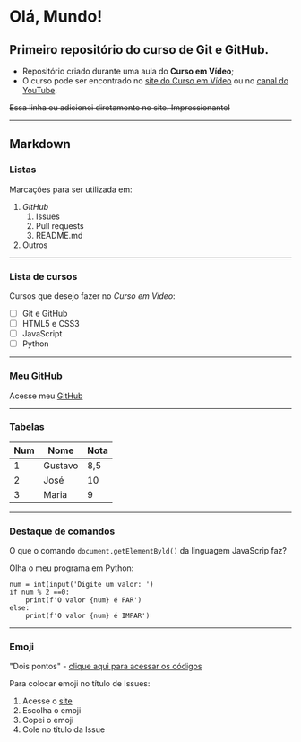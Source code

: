 # Olá, Mundo!
## Primeiro repositório do curso de Git e GitHub.

 * Repositório criado durante uma aula do **Curso em Vídeo**;
 * O curso pode ser encontrado no [site do Curso em Vídeo](https://www.cursoemvideo.com/course/curso-de-git-e-github/) ou no [canal do YouTube](https://www.youtube.com/user/cursosemvideo).
 
 ~~Essa linha eu adicionei diretamente no site. Impressionante!~~
 
 ---
 
 ## Markdown
 
 ### Listas
 
 Marcações para ser utilizada em:
 
 1. *GitHub*
    1. Issues
    1. Pull requests
    1. README.md
1. Outros

***

### Lista de cursos

Cursos que desejo fazer no _Curso em Vídeo_:

- [ ] Git e GitHub
- [ ] HTML5 e CSS3
- [ ] JavaScript
- [ ] Python

---

### Meu GitHub

Acesse meu [GitHub](https://jusanchez2.github.io)

---

### Tabelas

Num | Nome | Nota
---|---|---
1|Gustavo|8,5
2|José|10
3|Maria|9

---

### Destaque de comandos

O que o comando `document.getElementByld()` da linguagem JavaScrip faz?

Olha o meu programa em Python:

```
num = int(input('Digite um valor: ')
if num % 2 ==0:
    print(f'O valor {num} é PAR')
else:
    print(f'O valor {num} é IMPAR')
```

---

### Emoji

"Dois pontos" - [clique aqui para acessar os códigos](https://github.com/ikatyang/emoji-cheat-sheet)

Para colocar emoji no título de Issues:
1. Acesse o [site](https://emojipedia.org/)
1. Escolha o emoji
1. Copei o emoji
1. Cole no título da Issue
